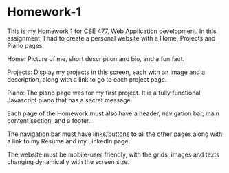 # Homework-1

This is my Homework 1 for CSE 477, Web Application development. In this assignment, I had to create a personal website with a Home, Projects and Piano pages.

Home: Picture of me, short description and bio, and a fun fact.

Projects: Display my projects in this screen, each with an image and a description, along with a link to go to each project page.

Piano: The piano page was for my first project. It is a fully functional Javascript piano that has a secret message.

Each page of the Homework must also have a header, navigation bar, main content section, and a footer.

The navigation bar must have links/buttons to all the other pages along with a link to my Resume and my LinkedIn page.

The website must be mobile-user friendly, with the grids, images and texts changing dynamically with the screen size.
